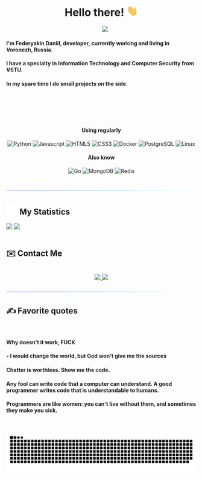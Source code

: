 <h1 align="center">Hello there! <img width="30" src="/madia/wave.gif"></h1>


<div class='about-me'>
    <img src="/madia/laughing-monkey.gif?raw=true" align='right' width="250">&nbsp;
    <h4>I'm Federyakin Daniil, developer, currently working and living in Voronezh, Russia.</h4>
    <h4>I have a specialty in Information Technology and Computer Security from VSTU.</h4>
    <h4>In my spare time I do small projects on the side.</h4>
</div>


<br><br><br><br>


<div align="center">
<h4>Using regularly</h4>
    
![Python]
![Javascript]
![HTML5]
![CSS3]
![Docker]
![PostgreSQL]
![Linux]

<h4>Also know</h4>

![Go]
![MongoDB]
![Redis]

</div>


<br>


<img src="/madia/glowing_line.gif?raw=true">


## <img src="/madia/statistics.webp" width="30px"/>&nbsp;My Statistics


<div align="left">
    <a>
        <img width="49.5%" src="https://github-readme-stats.vercel.app/api?username=Dexte11y&show_icons=true&hide_border=true&bg_color=ffffff00&title_color=EE4779&text_color=C9D1D9&icon_color=00BAE9" />
        <img width="49.5%" src="https://github-readme-streak-stats.herokuapp.com/?user=Dexte11y&hide_border=true&background=ffffff00&ring=00BAE9&fire=EE4779&currStreakNum=EE4779&currStreakLabel=EE4779&sideNums=00BAE9&sideLabels=C9D1D9&dates=8B949E" />
    </a>
</div>


<br>


## ✉️ Contact Me


<br>


<div align="center">
    <a href="https://t.me/dexte11y">
        <img src="https://img.shields.io/badge/telegram-2CA5E0?style=for-the-badge&logo=telegram&labelColor=white">
    </a>
    <a href="mailto:daniilfederyakin@gmail.com">
        <img src="https://img.shields.io/badge/gmail-EA4335?style=for-the-badge&logo=gmail&labelColor=white">
    </a>
</div>


<br>


<img src="https://github.com/tanya-lyubimaya/tanya-lyubimaya/blob/main/media/glowing_line.gif?raw=true">


<br>


## ✍️ Favorite quotes


<br>


<div>
    <h4>
        Why doesn't it work, FUCK
    </h4>
    <h4>
        - I would change the world, but God won't give me the sources
    </h4>
    <h4>
        Chatter is worthless. Show me the code.
    </h4>
    <h4>
        Any fool can write code that a computer can understand. A good programmer writes code that is understandable to humans.
    </h4>
    <h4>
        Programmers are like women: you can't live without them, and sometimes they make you sick.
    </h4>
</div>


<br>


<div align="center">

![GitHub Snake Dark](https://raw.githubusercontent.com/tanya-lyubimaya/tanya-lyubimaya/output/github-contribution-grid-snake-dark.svg#gh-dark-mode-only)

</div>


<!--LINKS-->
<!--https://simpleicons.org <- icons from here-->
[Go]: https://img.shields.io/badge/go-00ADD8?style=for-the-badge&logo=go&logoColor=white
[Python]: https://img.shields.io/badge/python-3776AB?style=for-the-badge&logo=python&logoColor=white
[Javascript]: https://img.shields.io/badge/javascript-F7DF1E?style=for-the-badge&logo=javascript&logoColor=black
[Docker]: https://img.shields.io/badge/docker-2496ED?style=for-the-badge&logo=docker&logoColor=white
[PostgreSQL]: https://img.shields.io/badge/postgresql-4169E1?style=for-the-badge&logo=postgresql&logoColor=white
[MongoDB]: https://img.shields.io/badge/mongodb-47A248?style=for-the-badge&logo=mongodb&logoColor=white
[Redis]: https://img.shields.io/badge/redis-DC382D?style=for-the-badge&logo=redis&logoColor=white
[HTML5]: https://img.shields.io/badge/html5-E34F26?style=for-the-badge&logo=html5&logoColor=white
[CSS3]: https://img.shields.io/badge/css3-1572B6?style=for-the-badge&logo=css3&logoColor=white
[Linux]: https://img.shields.io/badge/linux-FCC624?style=for-the-badge&logo=linux&logoColor=black

